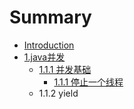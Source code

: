 # Summary

* [Introduction](README.md)
* [1.java并发](1javabing-fa.md)
  * [1.1.1 并发基础](1javabing-fa/111-bing-fa-ji-chu.md)
    * [1.1.1 停止一个线程](1javabing-fa/111-bing-fa-ji-chu/111-ting-zhi-yi-ge-xian-cheng.md)
  * 1.1.2 yield

